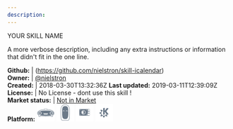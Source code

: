 ```yaml
---
description: 
---
```

YOUR SKILL NAME

A more verbose description, including any extra instructions or
information that didn't fit in the one line.

**Github:** | (https://github.com/nielstron/skill-icalendar)  
**Owner:** | [@nielstron](https://github.com/nielstron)  
**Created:** | 2018-03-30T13:32:36Z  **Last updated:** 2019-03-11T12:39:09Z  
**License:** | No License - dont use this skill !  
**Market status:** | [Not in Market](https://market.mycroft.ai/skill/)  
**Platform:**   ![](.gitbook/assets/mark-1-icon.png)  ![](.gitbook/assets/mark-2-icon.png)  ![](.gitbook/assets/picroft-icon.png)  ![](.gitbook/assets/kde.png)   
